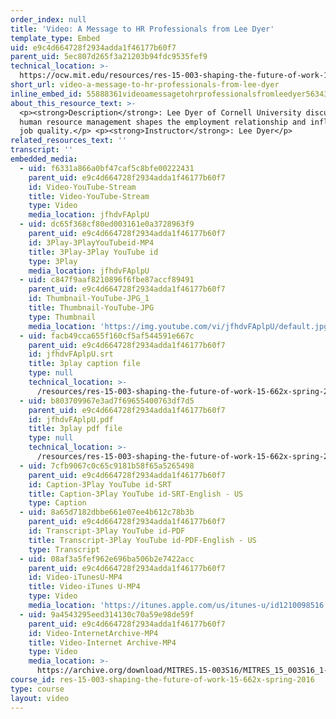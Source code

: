 ```yaml
---
order_index: null
title: 'Video: A Message to HR Professionals from Lee Dyer'
template_type: Embed
uid: e9c4d664728f2934adda1f46177b60f7
parent_uid: 5ec807d265f3a21203b94fdc9535fef9
technical_location: >-
  https://ocw.mit.edu/resources/res-15-003-shaping-the-future-of-work-15-662x-spring-2016/introduction-challenges-and-opportunities/challenges-and-opportunities-as-you-enter-the-workforce/video-a-message-to-hr-professionals-from-professor-lee-dyer/video-a-message-to-hr-professionals-from-lee-dyer
short_url: video-a-message-to-hr-professionals-from-lee-dyer
inline_embed_id: 55888361videoamessagetohrprofessionalsfromleedyer56343189
about_this_resource_text: >-
  <p><strong>Description</strong>: Lee Dyer of Cornell University discusses how
  human resource management shapes the employment relationship and influences
  job quality.</p> <p><strong>Instructor</strong>: Lee Dyer</p>
related_resources_text: ''
transcript: ''
embedded_media:
  - uid: f6331a866a0bf47caf5c8bfe00222431
    parent_uid: e9c4d664728f2934adda1f46177b60f7
    id: Video-YouTube-Stream
    title: Video-YouTube-Stream
    type: Video
    media_location: jfhdvFAplpU
  - uid: dc65f368cf80ed003161e0a3728963f9
    parent_uid: e9c4d664728f2934adda1f46177b60f7
    id: 3Play-3PlayYouTubeid-MP4
    title: 3Play-3Play YouTube id
    type: 3Play
    media_location: jfhdvFAplpU
  - uid: c847f9aaf8210896f6fbe87accf89491
    parent_uid: e9c4d664728f2934adda1f46177b60f7
    id: Thumbnail-YouTube-JPG_1
    title: Thumbnail-YouTube-JPG
    type: Thumbnail
    media_location: 'https://img.youtube.com/vi/jfhdvFAplpU/default.jpg'
  - uid: facb49cca655f160cf5af544591e667c
    parent_uid: e9c4d664728f2934adda1f46177b60f7
    id: jfhdvFAplpU.srt
    title: 3play caption file
    type: null
    technical_location: >-
      /resources/res-15-003-shaping-the-future-of-work-15-662x-spring-2016/introduction-challenges-and-opportunities/challenges-and-opportunities-as-you-enter-the-workforce/video-a-message-to-hr-professionals-from-professor-lee-dyer/video-a-message-to-hr-professionals-from-lee-dyer/jfhdvFAplpU.srt
  - uid: b803709967e3ad7f69655400763df7d5
    parent_uid: e9c4d664728f2934adda1f46177b60f7
    id: jfhdvFAplpU.pdf
    title: 3play pdf file
    type: null
    technical_location: >-
      /resources/res-15-003-shaping-the-future-of-work-15-662x-spring-2016/introduction-challenges-and-opportunities/challenges-and-opportunities-as-you-enter-the-workforce/video-a-message-to-hr-professionals-from-professor-lee-dyer/video-a-message-to-hr-professionals-from-lee-dyer/jfhdvFAplpU.pdf
  - uid: 7cfb9067c0c65c9181b58f65a5265498
    parent_uid: e9c4d664728f2934adda1f46177b60f7
    id: Caption-3Play YouTube id-SRT
    title: Caption-3Play YouTube id-SRT-English - US
    type: Caption
  - uid: 8a65d7182dbbe661e07ee4b612c78b3b
    parent_uid: e9c4d664728f2934adda1f46177b60f7
    id: Transcript-3Play YouTube id-PDF
    title: Transcript-3Play YouTube id-PDF-English - US
    type: Transcript
  - uid: 08af3a5fef962e696ba506b2e7422acc
    parent_uid: e9c4d664728f2934adda1f46177b60f7
    id: Video-iTunesU-MP4
    title: Video-iTunes U-MP4
    type: Video
    media_location: 'https://itunes.apple.com/us/itunes-u/id1210098516'
  - uid: 9a4543295eed314130c70a59e98de59f
    parent_uid: e9c4d664728f2934adda1f46177b60f7
    id: Video-InternetArchive-MP4
    title: Video-Internet Archive-MP4
    type: Video
    media_location: >-
      https://archive.org/download/MITRES.15-003S16/MITRES_15_003S16_1-2-4_360p.mp4
course_id: res-15-003-shaping-the-future-of-work-15-662x-spring-2016
type: course
layout: video
---
```

